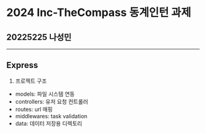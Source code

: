 # 2024 Inc-TheCompass 동계인턴 과제
## 20225225 나성민
---
## Express
1. 프로젝트 구조
- models: 파일 시스템 연동
- controllers: 유저 요청 컨트롤러
- routes: url 매핑
- middlewares: task validation
- data: 데이터 저장용 디렉토리

